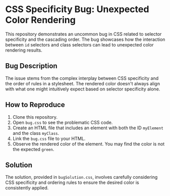 # CSS Specificity Bug: Unexpected Color Rendering

This repository demonstrates an uncommon bug in CSS related to selector specificity and the cascading order. The bug showcases how the interaction between `id` selectors and class selectors can lead to unexpected color rendering results.

## Bug Description
The issue stems from the complex interplay between CSS specificity and the order of rules in a stylesheet.  The rendered color doesn't always align with what one might intuitively expect based on selector specificity alone.

## How to Reproduce
1. Clone this repository.
2. Open `bug.css` to see the problematic CSS code.
3. Create an HTML file that includes an element with both the ID `myElement` and the class `myClass`.
4. Link the `bug.css` file to your HTML.
5. Observe the rendered color of the element. You may find the color is not the expected `green`.

## Solution
The solution, provided in `bugSolution.css`, involves carefully considering CSS specificity and ordering rules to ensure the desired color is consistently applied.